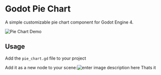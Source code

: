 
# Godot Pie Chart

  

A simple customizable pie chart component for Godot Engine 4.

  

![Pie Chart Demo]([https://i.imgur.com/1hulNsM.png](https://i.imgur.com/fuCI0B4.gifv))

  
  

## Usage

 Add the `pie_chart.gd` file to your project

Add it as a new node to your scene:![enter image description here](https://i.imgur.com/WKKY8Gz.jpg)
Thats it
  


